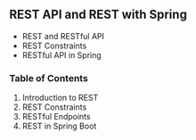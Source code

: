 <h2>REST API and REST with Spring</h2>

<ul>
	<li> REST and RESTful API </li>
	<li> REST Constraints </li>
	<li> RESTful API in Spring </li>
</ul>

<h3>Table of Contents</h3>

<ol>
	<li> Introduction to REST </li>
	<li> REST Constraints </li>
	<li> RESTful Endpoints </li>
	<li> REST in Spring Boot </li>
</ol>